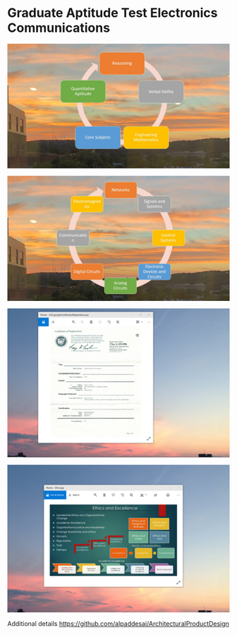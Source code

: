 # Graduate Aptitude Test Electronics Communications

![image](GATE_EC.JPG)

![image](GATE_EC_Subjects.JPG)

![image](USCopyrightCertificate.png)

![image](EthicsandExcellence.png)

Additional details https://github.com/alpaddesai/ArchitecturalProductDesign
